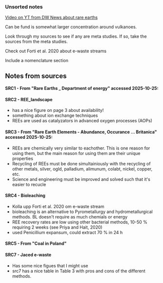 ### Unsorted notes

[Video on YT from DW News about rare earths](https://www.youtube.com/watch?v=cL4YXCKrJJ4)

Can be fund is somewhat larger concentration around vulkanoes.

Look through my sources to see if any are meta studies. If so, take the sources from the meta studies.

Check out Forti et al. 2020 about e-waste streams

Include a nomenclature section

## Notes from sources

#### SRC1 - From "Rare Earths _ Department of energy" accessed 2025-10-25:

#### SRC2 - REE_landscape

- has a nice figure on page 3 about availability!
- something about ion exchange techniques
- REEs are used as catalyzators in advanced oxygen processes (AOPs)

#### SRC3 - From "Rare Earth Elements - Abundance, Occurance ... Britanica" accessed 2025-10-25:
- REEs are chemically very similar to eachother. This is one reason for using them, but the main reason for using them are their unique properties
- Recycling of REEs must be done simultainiously with the recycling of other metals, silver, ogld, palladium, alimunum, colabt, nickel, copper, etc.
- Science and engineering must be improved and solved such that it's easier to recucle

#### SRC4 - Bioleaching
- Kolla upp Forti et al. 2020 om e-waste stream
- bioleaching is an alternative to Pyrometallurgy and hydrometallurgical methods. BL doesn't require as much chemials or energy
- REE recovery rates are low using other bacterial methods, 10-50 % requiring 2 weeks (see Priya and Hait, 2020)
- used Penicillium expansum, could extract 70 % in 24 h

#### SRC5 - From "Coal in Poland"

#### SRC7 - Jaced e-waste
- Has some nice figues that I might use
- src7 has a nice table in Table 3 with pros and cons of the different methods.